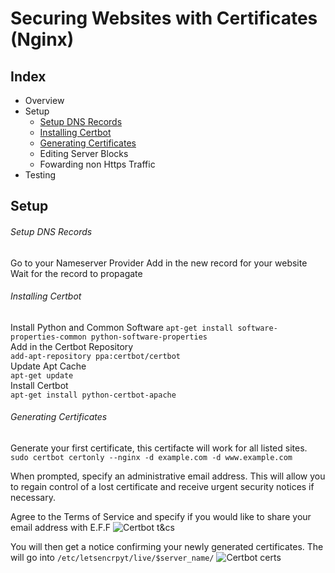 # Securing Websites with Certificates (Nginx)

## Index
- Overview
- Setup
    - [Setup DNS Records](#setup-dns-records)
    - [Installing Certbot](#installing-certbot)
    - [Generating Certificates](#generating-certificates)
    - Editing Server Blocks
    - Fowarding non Https Traffic
- Testing

## Setup
###### Setup DNS Records
Go to your Nameserver Provider
Add in the new record for your website
Wait for the record to propagate

###### Installing Certbot
Install Python and Common Software
`apt-get install software-properties-common python-software-properties`  
Add in the Certbot Repository  
`add-apt-repository ppa:certbot/certbot`  
Update Apt Cache  
`apt-get update`  
Install Certbot  
`apt-get install python-certbot-apache`

###### Generating Certificates  
Generate your first certificate, this certifacte will work for all listed sites.
`sudo certbot certonly --nginx -d example.com -d www.example.com`

When prompted, specify an administrative email address. This will allow you to regain control of a lost certificate and receive urgent security notices if necessary. 

Agree to the Terms of Service and specify if you would like to share your email address with E.F.F
![Certbot t&cs](/images/certbot_run.png)

You will then get a notice confirming your newly generated certificates.
The will go into `/etc/letsencrpyt/live/$server_name/`
![Certbot certs](/images/certbot_cert.png)